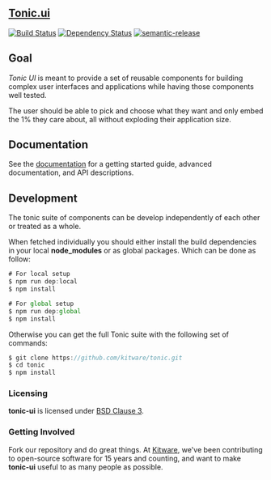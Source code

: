 ## [Tonic.ui](http://kitware.github.io/tonic-ui/)

[![Build Status](https://travis-ci.org/Kitware/tonic-ui.svg?branch=master)](https://travis-ci.org/Kitware/tonic-ui)
[![Dependency Status](https://david-dm.org/kitware/tonic-ui.svg)](https://david-dm.org/kitware/tonic-ui)
[![semantic-release](https://img.shields.io/badge/%20%20%F0%9F%93%A6%F0%9F%9A%80-semantic--release-e10079.svg)](https://github.com/semantic-release/semantic-release)

## Goal
_Tonic UI_ is meant to provide a set of reusable components for building
complex user interfaces and applications while having those components well tested.

The user should be able to pick and choose what they want and only embed the 1%
they care about, all without exploding their application size.

## Documentation

See the [documentation](https://kitware.github.io/tonic-ui) for a
getting started guide, advanced documentation, and API descriptions.

## Development

The tonic suite of components can be develop independently of each other
or treated as a whole.

When fetched individually you should either install the build dependencies
in your local __node_modules__ or as global packages. Which can be done as follow:

```js
# For local setup
$ npm run dep:local
$ npm install

# For global setup
$ npm run dep:global
$ npm install
```

Otherwise you can get the full Tonic suite with the following set of commands:

```js
$ git clone https://github.com/kitware/tonic.git
$ cd tonic
$ npm install
```

### Licensing

**tonic-ui** is licensed under [BSD Clause 3](LICENSE).

### Getting Involved

Fork our repository and do great things. At [Kitware](http://www.kitware.com),
we've been contributing to open-source software for 15 years and counting, and
want to make **tonic-ui** useful to as many people as possible.
